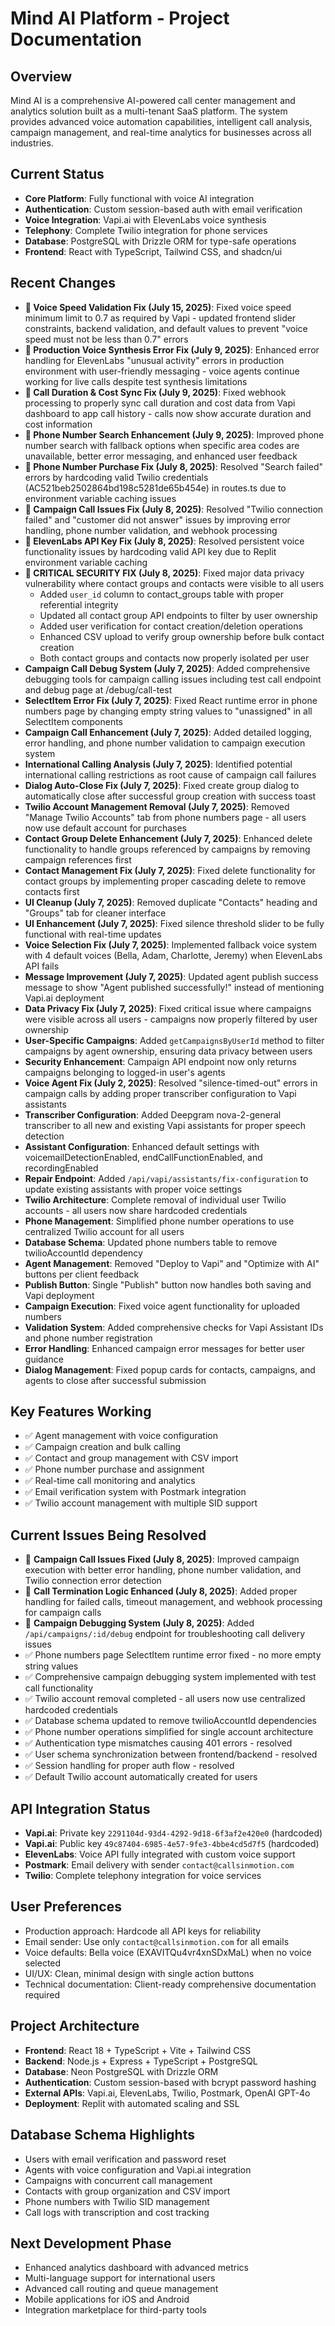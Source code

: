 # Mind AI Platform - Project Documentation

## Overview
Mind AI is a comprehensive AI-powered call center management and analytics solution built as a multi-tenant SaaS platform. The system provides advanced voice automation capabilities, intelligent call analysis, campaign management, and real-time analytics for businesses across all industries.

## Current Status
- **Core Platform**: Fully functional with voice AI integration
- **Authentication**: Custom session-based auth with email verification
- **Voice Integration**: Vapi.ai with ElevenLabs voice synthesis
- **Telephony**: Complete Twilio integration for phone services
- **Database**: PostgreSQL with Drizzle ORM for type-safe operations
- **Frontend**: React with TypeScript, Tailwind CSS, and shadcn/ui

## Recent Changes
- **🔧 Voice Speed Validation Fix (July 15, 2025)**: Fixed voice speed minimum limit to 0.7 as required by Vapi - updated frontend slider constraints, backend validation, and default values to prevent "voice speed must not be less than 0.7" errors
- **🔧 Production Voice Synthesis Error Fix (July 9, 2025)**: Enhanced error handling for ElevenLabs "unusual activity" errors in production environment with user-friendly messaging - voice agents continue working for live calls despite test synthesis limitations
- **🔧 Call Duration & Cost Sync Fix (July 9, 2025)**: Fixed webhook processing to properly sync call duration and cost data from Vapi dashboard to app call history - calls now show accurate duration and cost information
- **🔧 Phone Number Search Enhancement (July 9, 2025)**: Improved phone number search with fallback options when specific area codes are unavailable, better error messaging, and enhanced user feedback
- **🔧 Phone Number Purchase Fix (July 8, 2025)**: Resolved "Search failed" errors by hardcoding valid Twilio credentials (AC521beb2502864bd198c5281de65b454e) in routes.ts due to environment variable caching issues
- **🔧 Campaign Call Issues Fix (July 8, 2025)**: Resolved "Twilio connection failed" and "customer did not answer" issues by improving error handling, phone number validation, and webhook processing
- **🔧 ElevenLabs API Key Fix (July 8, 2025)**: Resolved persistent voice functionality issues by hardcoding valid API key due to Replit environment variable caching
- **🚨 CRITICAL SECURITY FIX (July 8, 2025)**: Fixed major data privacy vulnerability where contact groups and contacts were visible to all users
  - Added `user_id` column to contact_groups table with proper referential integrity
  - Updated all contact group API endpoints to filter by user ownership
  - Added user verification for contact creation/deletion operations
  - Enhanced CSV upload to verify group ownership before bulk contact creation
  - Both contact groups and contacts now properly isolated per user
- **Campaign Call Debug System (July 7, 2025)**: Added comprehensive debugging tools for campaign calling issues including test call endpoint and debug page at /debug/call-test
- **SelectItem Error Fix (July 7, 2025)**: Fixed React runtime error in phone numbers page by changing empty string values to "unassigned" in all SelectItem components
- **Campaign Call Enhancement (July 7, 2025)**: Added detailed logging, error handling, and phone number validation to campaign execution system
- **International Calling Analysis (July 7, 2025)**: Identified potential international calling restrictions as root cause of campaign call failures
- **Dialog Auto-Close Fix (July 7, 2025)**: Fixed create group dialog to automatically close after successful group creation with success toast
- **Twilio Account Management Removal (July 7, 2025)**: Removed "Manage Twilio Accounts" tab from phone numbers page - all users now use default account for purchases
- **Contact Group Delete Enhancement (July 7, 2025)**: Enhanced delete functionality to handle groups referenced by campaigns by removing campaign references first
- **Contact Management Fix (July 7, 2025)**: Fixed delete functionality for contact groups by implementing proper cascading delete to remove contacts first
- **UI Cleanup (July 7, 2025)**: Removed duplicate "Contacts" heading and "Groups" tab for cleaner interface  
- **UI Enhancement (July 7, 2025)**: Fixed silence threshold slider to be fully functional with real-time updates
- **Voice Selection Fix (July 7, 2025)**: Implemented fallback voice system with 4 default voices (Bella, Adam, Charlotte, Jeremy) when ElevenLabs API fails
- **Message Improvement (July 7, 2025)**: Updated agent publish success message to show "Agent published successfully!" instead of mentioning Vapi.ai deployment
- **Data Privacy Fix (July 7, 2025)**: Fixed critical issue where campaigns were visible across all users - campaigns now properly filtered by user ownership
- **User-Specific Campaigns**: Added `getCampaignsByUserId` method to filter campaigns by agent ownership, ensuring data privacy between users
- **Security Enhancement**: Campaign API endpoint now only returns campaigns belonging to logged-in user's agents
- **Voice Agent Fix (July 2, 2025)**: Resolved "silence-timed-out" errors in campaign calls by adding proper transcriber configuration to Vapi assistants
- **Transcriber Configuration**: Added Deepgram nova-2-general transcriber to all new and existing Vapi assistants for proper speech detection
- **Assistant Configuration**: Enhanced default settings with voicemailDetectionEnabled, endCallFunctionEnabled, and recordingEnabled
- **Repair Endpoint**: Added `/api/vapi/assistants/fix-configuration` to update existing assistants with proper voice settings
- **Twilio Architecture**: Complete removal of individual user Twilio accounts - all users now share hardcoded credentials
- **Phone Management**: Simplified phone number operations to use centralized Twilio account for all users
- **Database Schema**: Updated phone numbers table to remove twilioAccountId dependency
- **Agent Management**: Removed "Deploy to Vapi" and "Optimize with AI" buttons per client feedback
- **Publish Button**: Single "Publish" button now handles both saving and Vapi deployment
- **Campaign Execution**: Fixed voice agent functionality for uploaded numbers
- **Validation System**: Added comprehensive checks for Vapi Assistant IDs and phone number registration
- **Error Handling**: Enhanced campaign error messages for better user guidance
- **Dialog Management**: Fixed popup cards for contacts, campaigns, and agents to close after successful submission

## Key Features Working
- ✅ Agent management with voice configuration
- ✅ Campaign creation and bulk calling
- ✅ Contact and group management with CSV import
- ✅ Phone number purchase and assignment
- ✅ Real-time call monitoring and analytics
- ✅ Email verification system with Postmark integration
- ✅ Twilio account management with multiple SID support

## Current Issues Being Resolved
- 🔧 **Campaign Call Issues Fixed (July 8, 2025)**: Improved campaign execution with better error handling, phone number validation, and Twilio connection error detection
- 🔧 **Call Termination Logic Enhanced (July 8, 2025)**: Added proper handling for failed calls, timeout management, and webhook processing for campaign calls
- 🔧 **Campaign Debugging System (July 8, 2025)**: Added `/api/campaigns/:id/debug` endpoint for troubleshooting call delivery issues
- ✅ Phone numbers page SelectItem runtime error fixed - no more empty string values
- ✅ Comprehensive campaign debugging system implemented with test call functionality
- ✅ Twilio account removal completed - all users now use centralized hardcoded credentials
- ✅ Database schema updated to remove twilioAccountId dependencies
- ✅ Phone number operations simplified for single account architecture
- ✅ Authentication type mismatches causing 401 errors - resolved
- ✅ User schema synchronization between frontend/backend - resolved
- ✅ Session handling for proper auth flow - resolved
- ✅ Default Twilio account automatically created for users

## API Integration Status
- **Vapi.ai**: Private key `2291104d-93d4-4292-9d18-6f3af2e420e0` (hardcoded)
- **Vapi.ai**: Public key `49c87404-6985-4e57-9fe3-4bbe4cd5d7f5` (hardcoded)
- **ElevenLabs**: Voice API fully integrated with custom voice support
- **Postmark**: Email delivery with sender `contact@callsinmotion.com`
- **Twilio**: Complete telephony integration for voice services

## User Preferences
- Production approach: Hardcode all API keys for reliability
- Email sender: Use only `contact@callsinmotion.com` for all emails
- Voice defaults: Bella voice (EXAVITQu4vr4xnSDxMaL) when no voice selected
- UI/UX: Clean, minimal design with single action buttons
- Technical documentation: Client-ready comprehensive documentation required

## Project Architecture
- **Frontend**: React 18 + TypeScript + Vite + Tailwind CSS
- **Backend**: Node.js + Express + TypeScript + PostgreSQL
- **Database**: Neon PostgreSQL with Drizzle ORM
- **Authentication**: Custom session-based with bcrypt password hashing
- **External APIs**: Vapi.ai, ElevenLabs, Twilio, Postmark, OpenAI GPT-4o
- **Deployment**: Replit with automated scaling and SSL

## Database Schema Highlights
- Users with email verification and password reset
- Agents with voice configuration and Vapi.ai integration
- Campaigns with concurrent call management
- Contacts with group organization and CSV import
- Phone numbers with Twilio SID management
- Call logs with transcription and cost tracking

## Next Development Phase
- Enhanced analytics dashboard with advanced metrics
- Multi-language support for international users
- Advanced call routing and queue management
- Mobile applications for iOS and Android
- Integration marketplace for third-party tools
